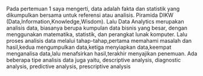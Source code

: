 Pada pertemuan 1 saya mengerti, data adalah fakta dan statistik yang dikumpulkan bersama untuk referensi atau analisis. 
Piramida DIKW (Data,Information,Knowledge,Wisdom).
Lalu Data Analytics merupakan analisis data, biasanya berupa kumpulan data bisnis yang besar, dengan menggunakan matematika, statistik, dan perangkat lunak komputer. 
Lalu proses analisis data melalui tahap-tahap,pertama memahami masalah dan hasil,kedua mengumpulkan data,ketiga menyiapkan data,keempat menganalisa data,lalu menafsirkan hasil,terakhir menyajikan penemuan. 
Ada beberapa tipe analisis data juga yaitu, descriptive analysis, diagnostic analysis, predictive analysis, prescriptive analysis
